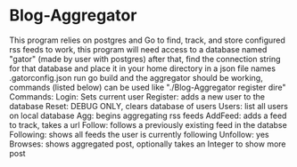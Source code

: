 # Blog-Aggregator
This program relies on postgres and Go to find, track, and store configured rss feeds
to work, this program will need access to a database named "gator" (made by user with postgres)
after that, find the connection string for that database and place it in your home directory in a json file names .gatorconfig.json
run go build and the aggregator should be working, commands (listed below) can be used like "./Blog-Aggregator register dire"
Commands:
    Login: Sets current user 
    Register: adds a new user to the database
    Reset: DEBUG ONLY, clears database of users
    Users: list all users on local database
    Agg: begins aggregating rss feeds
    AddFeed: adds a feed to track, takes a url
    Follow: follows a previously existing feed in the databse
    Following: shows all feeds the user is currently following
    Unfollow: yes
    Browses: shows aggregated post, optionally takes an Integer to show more post